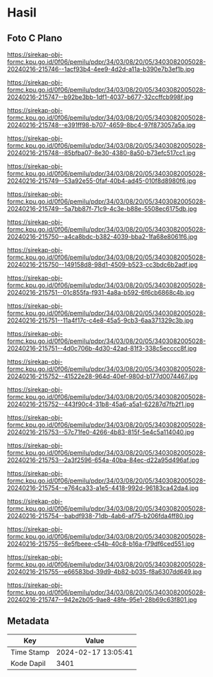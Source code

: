 # Hasil

## Foto C Plano

https://sirekap-obj-formc.kpu.go.id/0f06/pemilu/pdpr/34/03/08/20/05/3403082005028-20240216-215746--1acf93b4-4ee9-4d2d-a11a-b390e7b3ef1b.jpg

https://sirekap-obj-formc.kpu.go.id/0f06/pemilu/pdpr/34/03/08/20/05/3403082005028-20240216-215747--b92be3bb-1df1-4037-b677-32ccffcb998f.jpg

https://sirekap-obj-formc.kpu.go.id/0f06/pemilu/pdpr/34/03/08/20/05/3403082005028-20240216-215748--e391ff98-b707-4659-8bc4-97f873057a5a.jpg

https://sirekap-obj-formc.kpu.go.id/0f06/pemilu/pdpr/34/03/08/20/05/3403082005028-20240216-215748--85bfba07-8e30-4380-8a50-b73efc517cc1.jpg

https://sirekap-obj-formc.kpu.go.id/0f06/pemilu/pdpr/34/03/08/20/05/3403082005028-20240216-215749--53a92e55-0faf-40b4-ad45-010f8d8980f6.jpg

https://sirekap-obj-formc.kpu.go.id/0f06/pemilu/pdpr/34/03/08/20/05/3403082005028-20240216-215749--5a7bb87f-71c9-4c3e-b88e-5508ec6175db.jpg

https://sirekap-obj-formc.kpu.go.id/0f06/pemilu/pdpr/34/03/08/20/05/3403082005028-20240216-215750--a4ca8bdc-b382-4039-bba2-1fa68e8061f6.jpg

https://sirekap-obj-formc.kpu.go.id/0f06/pemilu/pdpr/34/03/08/20/05/3403082005028-20240216-215750--149158d8-98d1-4509-b523-cc3bdc6b2adf.jpg

https://sirekap-obj-formc.kpu.go.id/0f06/pemilu/pdpr/34/03/08/20/05/3403082005028-20240216-215751--01c855fa-f931-4a8a-b592-6f6cb6868c4b.jpg

https://sirekap-obj-formc.kpu.go.id/0f06/pemilu/pdpr/34/03/08/20/05/3403082005028-20240216-215751--11a4f17c-c4e8-45a5-9cb3-6aa371329c3b.jpg

https://sirekap-obj-formc.kpu.go.id/0f06/pemilu/pdpr/34/03/08/20/05/3403082005028-20240216-215751--4d0c706b-4d30-42ad-81f3-338c5ecccc8f.jpg

https://sirekap-obj-formc.kpu.go.id/0f06/pemilu/pdpr/34/03/08/20/05/3403082005028-20240216-215752--41522e28-964d-40ef-980d-b177d0074467.jpg

https://sirekap-obj-formc.kpu.go.id/0f06/pemilu/pdpr/34/03/08/20/05/3403082005028-20240216-215752--443f90c4-31b8-45a6-a5a1-62287d7fb2f1.jpg

https://sirekap-obj-formc.kpu.go.id/0f06/pemilu/pdpr/34/03/08/20/05/3403082005028-20240216-215753--57c71fe0-4266-4b83-815f-5e4c5a114040.jpg

https://sirekap-obj-formc.kpu.go.id/0f06/pemilu/pdpr/34/03/08/20/05/3403082005028-20240216-215753--2a3f2596-654a-40ba-84ec-d22a95d496af.jpg

https://sirekap-obj-formc.kpu.go.id/0f06/pemilu/pdpr/34/03/08/20/05/3403082005028-20240216-215754--e764ca33-a1e5-4418-992d-96183ca42da4.jpg

https://sirekap-obj-formc.kpu.go.id/0f06/pemilu/pdpr/34/03/08/20/05/3403082005028-20240216-215754--babdf938-71db-4ab6-af75-b206fda4ff80.jpg

https://sirekap-obj-formc.kpu.go.id/0f06/pemilu/pdpr/34/03/08/20/05/3403082005028-20240216-215755--8e5fbeee-c54b-40c8-b16a-f79df6ced551.jpg

https://sirekap-obj-formc.kpu.go.id/0f06/pemilu/pdpr/34/03/08/20/05/3403082005028-20240216-215755--e66583bd-39d9-4b82-b035-f8a6307dd649.jpg

https://sirekap-obj-formc.kpu.go.id/0f06/pemilu/pdpr/34/03/08/20/05/3403082005028-20240216-215747--942e2b05-9ae8-48fe-95e1-28b69c63f801.jpg


## Metadata

| Key        | Value               |
| ---------- | ------------------- |
| Time Stamp | 2024-02-17 13:05:41 |
| Kode Dapil | 3401                |



